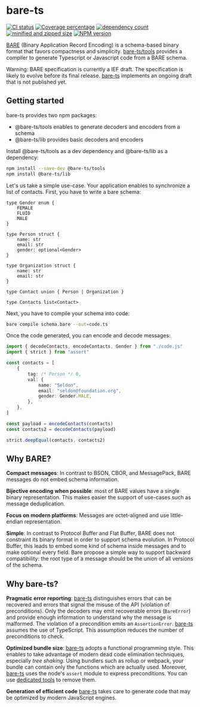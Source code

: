 # bare-ts

[![CI status][ci-img]][ci-url]
[![Coverage percentage][coveralls-img]][coveralls-url]
[![dependency count][bundlephobia-dep-img]][bundlephobia-url]
[![minified and zipped size][bundlephobia-minzip-img]][bundlephobia-url]
[![NPM version][npm-version-img]][npm-url]

[BARE][bare] (Binary Application Record Encoding) is a schema-based binary format that favors compactness and simplicity.
[bare-ts/tools](#) provides a compiler to generate Typescript or Javascript code from a BARE schema.

Warning: BARE specification is currently a IEF draft.
The specification is likely to evolve before its final release. [bare-ts](#) implements an ongoing draft that is not published yet.

## Getting started

bare-ts provides two npm packages:

-   @bare-ts/tools enables to generate decoders and encoders from a schema
-   @bare-ts/lib provides basic decoders and encoders

Install @bare-ts/tools as a dev dependency and @bare-ts/lib as a dependency:

```sh
npm install --save-dev @bare-ts/tools
npm install @bare-ts/lib
```

Let's us take a simple use-case.
Your application enables to synchronize a list of contacts.
First, you have to write a bare schema:

```zig
type Gender enum {
    FEMALE
    FLUID
    MALE
}

type Person struct {
    name: str
    email: str
    gender: optional<Gender>
}

type Organization struct {
    name: str
    email: str
}

type Contact union { Person | Organization }

type Contacts list<Contact>
```

Next, you have to compile your schema into code:

```sh
bare compile schema.bare --out=code.ts
```

Once the code generated, you can encode and decode messages:

```ts
import { decodeContacts, encodeContacts, Gender } from "./code.js"
import { strict } from "assert"

const contacts = [
    {
        tag: /* Person */ 0,
        val: {
            name: "Seldon",
            email: "seldon@foundation.org",
            gender: Gender.MALE,
        },
    },
]

const payload = encodeContacts(contacts)
const contacts2 = decodeContacts(payload)

strict.deepEqual(contacts, contacts2)
```

## Why BARE?

**Compact messages**: In contrast to BSON, CBOR, and MessagePack, BARE messages do not embed schema information.

**Bijective encoding when possible**: most of BARE values have a single binary representation. This makes easier the support of use-cases such as message deduplication.

**Focus on modern platforms**: Messages are octet-aligned and use little-endian representation.

**Simple**: In contrast to Protocol Buffer and Flat Buffer, BARE does not constraint its binary format in order to support schema evolution.
In Protocol Buffer, this leads to embed some kind of schema inside messages and to make optional every field.
Bare propose a simple way to support backward compatibility: the root type of a message should be the union of all versions of the schema.

## Why bare-ts?

**Pragmatic error reporting**: [bare-ts](#) distinguishes errors that can be recovered and errors that signal the misuse of the API (violation of preconditions).
Only the decoders may emit recoverable errors (`BareError`) and provide enough information to understand why the message is malformed.
The violation of a precondition emits an `AssertionError`.
[bare-ts](#) assumes the use of TypeScript.
This assumption reduces the number of preconditions to check.

**Optimized bundle size**: [bare-ts](#) adopts a functional programming style.
This enables to take advantage of modern dead code elimination techniques, especially _tree shaking_.
Using bundlers such as rollup or webpack, your bundle can contain only the functions which are actually used.
Moreover, [bare-ts](#) uses the node's `assert` module to express preconditions.
You can use [dedicated tools][unassert] to remove them.

**Generation of efficient code** [bare-ts](#) takes care to generate code that may be optimized by modern JavaScript engines.

[bare]: https://baremessages.org
[bare-ts-lib]: https://github.com/bare-ts/lib
[unassert]: https://github.com/unassert-js
[ci-img]: https://flat.badgen.net/github/checks/bare-ts/tools/?label=CI
[ci-url]: https://github.com/bare-ts/tools/actions/workflows/ci.yml
[npm-version-img]: https://flat.badgen.net/npm/v/@bare-ts/tools
[npm-url]: https://www.npmjs.com/package/@bare-ts/tools
[coveralls-img]: https://flat.badgen.net/coveralls/c/github/bare-ts/tools
[coveralls-url]: https://coveralls.io/github/bare-ts/tools?branch=main
[bundlephobia-minzip-img]: https://flat.badgen.net/bundlephobia/minzip/@bare-ts/tools?label=minzipped
[bundlephobia-dep-img]: https://flat.badgen.net/bundlephobia/dependency-count/@bare-ts/tools?label=dependency
[bundlephobia-url]: https://bundlephobia.com/package/@bare-ts/tools
